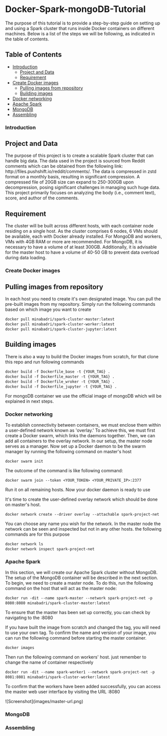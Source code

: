 # Docker-Spark-mongoDB-Tutorial
The purpose of this tutorial is to provide a step-by-step guide on setting up and using a Spark cluster that runs inside Docker containers on different machines.
Below is a list of the steps we will be following, as indicated in the table of contents.

## Table of Contents
- [Introduction](#introduction)
  - [Project and Data](#ProjectandData)
  - [Requirement](#Requirement)
- [Create Docker images](#create-docker-images)
  - [Pulling images from repository](#Pulling-images-from-repository)
  - [Building images](#Building-images)
- [Docker networking](#docker-networking)
- [Apache Spark](#Apache-Spark)
- [MongoDB](#Mongodb)
- [Assembling](#assembling)

### Introduction
<h2 id="ProjectandData">Project and Data</h2>
<p>The purpose of this project is to create a scalable Spark cluster that can handle big data. The data used in the project is sourced from Reddit comments which can be obtained from the following link: http://files.pushshift.io/reddit/comments/. The data is compressed in zstd format on a monthly basis, resulting in significant compression. A compressed file of 20GB size can expand to 250-300GB upon decompression, posing significant challenges in managing such huge data. This project primarily focuses on analyzing the body (i.e., comment text), score, and author of the comments.</p>

<h2 id="Requirement">Requirement</h2>
<p>The cluster will be built across different hosts, with each container node residing on a single host. As the cluster comprises 6 nodes, 6 VMs should be available, each with Docker already installed. For MongoDB and workers, VMs with 4GB RAM or more are recommended. For MongoDB, it is necessary to have a volume of at least 300GB. Additionally, it is advisable for the master host to have a volume of 40-50 GB to prevent data overload during data loading.</p>

### Create Docker images
<h2 id="Pulling-images-from-repository">Pulling images from repository</h2>
<p>In each host you need to create it's own designated image. You can pull the pre-built images from my repository. Simply run the following commands based on which image you want to create</p>

```docker
docker pull minabadri/spark-cluster-master:latest
docker pull minabadri/spark-cluster-worker:latest
docker pull minabadri/spark-cluster-jupyter:latest
```
<h2 id="Building-images">Building images</h2>
<p>There is also a way to build the Docker images from scratch, for that clone this repo and run following commands</p>

```docker
docker build -f Dockerfile_base -t {YOUR_TAG} .
docker build -f Dockerfile_master -t {YOUR_TAG} .
docker build -f Dockerfile_wroker -t {YOUR_TAG} .
docker build -f Dockerfile_jupyter -t {YOUR_TAG} .
```
For mongoDB container we use the official image of mongoDB which will be explained in next steps.

### Docker networking

<p>To establish connectivity between containers, we must enclose them within a user-defined network known as 'overlay.' To achieve this, we must first create a Docker swarm, which links the daemons together. Then, we can add all containers to the overlay network. In our setup, the master node serves as a manager. Now set up a Docker daemon to be the swarm manager by running the following command on master's host</p>

```docker
docker swarm init
```
<p>The outcome of the command is like following command:</p>

```docker
docker swarm join --token <YOUR_TOKEN> <YOUR_PRIVATE_IP>:2377
```
<p>Run it on all remaining hosts. Now your docker daemon is ready to use</p>
<p>It's time to create the user-defined overlay network which should be done on master's host.</p>

```docker 
docker network create --driver overlay --attachable spark-project-net 
```
<p>You can choose any name you wish for the network. In the master node the network can be seen and inspected but not in any other hosts. the following commands are for this purpose</p>

```docker
docker network ls
docker network inspect spark-project-net
```
### Apache Spark
<p>In this section, we will create our Apache Spark cluster without MongoDB. The setup of the MongoDB container will be described in the next section. To begin, we need to create a master node. To do this, run the following command on the host that will act as the master node:</p>

```docker
docker run -dit --name spark-master --network spark-project-net -p 8080:8080 minabadri/spark-cluster-master:latest
```
<p>To ensure that the master has been set up correctly, you can check by navigating to the <PUBLIC_IP_ADDRESS_OF_INSTANCE>:8080</p>
<p>If you have built the image from scratch and changed the tag, you will need to use your own tag. To confirm the name and version of your image, you can run the following command before starting the master container.</p>

```docker
docker images
```
<p>Then run the following command on workers' host. just remember to change the name of container respectively</p>

```docker
docker run -dit --name spark-worker1 --network spark-project-net -p 8081:8081 minabadri/spark-cluster-worker:latest
```
<p>To confirm that the workers have been added successfully, you can access the master web user interface by visiting the URL <PUBLIC_IP_ADDRESS_OF_INSTANCE>:8080</p>
![Screenshot](images/master-url.png)

### MongoDB
### Assembling
